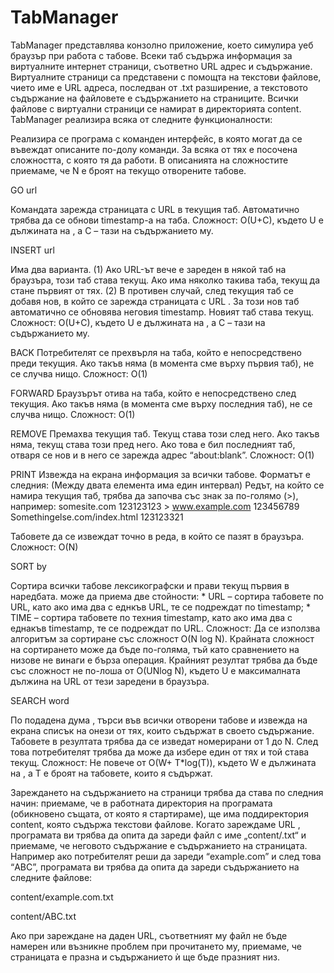 # TabManager
TabManager представлява конзолно приложение, което симулира уеб браузър при работа с табове. Всеки таб съдържа информация за виртуалните
интернет страници, съответно URL адрес и съдържание. Виртуалните страници са представени с помощта на текстови файлове, чието име е URL адреса, последван от .txt разширение, а текстовото съдържание на файловете е съдържанието на страниците. Всички файлове с виртуални страници се намират в директорията content. TabManager реализира всяка от следните функционалности:

Реализира се програма с команден интерфейс, в която могат да се въвеждат описаните по-долу команди. За всяка от тях е посочена сложността, с която тя да работи. В описанията на сложностите приемаме, че N е броят на текущо отворените табове.

GO url

Командата зарежда страницата с URL <url> в текущия таб. Автоматично трябва да се обнови timestamp-а на таба. Сложност: O(U+C), където U е дължината на <url>, а C – тази на съдържанието му.

INSERT url

Има два варианта. (1) Ако URL-ът <url> вече е зареден в някой таб на браузъра, този таб става текущ. Ако има няколко такива таба, текущ да стане първият от тях. (2) В противен случай, след текущия таб се добавя нов, в който се зарежда страницата с URL <url>. За този нов таб автоматично се обновява неговия timestamp. Новият таб става текущ. Сложност: O(U+C), където U е дължината на <url>, а C – тази на съдържанието му.

BACK Потребителят се прехвърля на таба, който е непосредствено преди текущия. Ако такъв няма (в момента сме върху първия таб), не се случва нищо. Сложност: O(1)

FORWARD Браузърът отива на таба, който е непосредствено след текущия. Ако такъв няма (в момента сме върху последния таб), не се случва нищо. Сложност: O(1)

REMOVE Премахва текущия таб. Текущ става този след него. Ако такъв няма, текущ става този пред него. Ако това е бил последният таб, отваря се нов и в него се зарежда адрес “about:blank”. Сложност: O(1)

PRINT Извежда на екрана информация за всички табове. Форматът е следния: <URL> <timestamp> (Между двата елемента има един интервал) Редът, на който се намира текущия таб, трябва да започва със знак за по-голямо (>), например: somesite.com 123123123 > www.example.com 123456789 Somethingelse.com/index.html 123123321

Табовете да се извеждат точно в реда, в който се пазят в браузъра. Сложност: O(N)

SORT by

Сортира всички табове лексикографски и прави текущ първия в наредбата. <by> може да приема две стойности: * URL – сортира табовете по URL, като ако има два с еднкъв URL, те се подреждат по timestamp; * TIME – сортира табовете по техния timestamp, като ако има два с еднакъв timestamp, те се подреждат по URL. Сложност: Да се използва алгоритъм за сортиране със сложност O(N log N). Крайната сложност на сортирането може да бъде по-голяма, тъй като сравнението на низове не винаги е бърза операция. Крайният резултат трябва да бъде със сложност не по-лоша от O(UNlog N), където U е максималната дължина на URL от тези заредени в браузъра.

SEARCH word

По подадена дума <word>, търси във всички отворени табове и извежда на екрана списък на онези от тях, които съдържат <word> в своето съдържание. Табовете в резултата трябва да се изведат номерирани от 1 до N. След това потребителят трябва да може да избере един от тях и той става текущ. Сложност: Не повече от O(W+ T*log(T)), където W е дължината на <word>, а T е броят на табовете, които я съдържат.

Зареждането на съдържанието на страници трябва да става по следния начин: приемаме, че в работната директория на програмата (обикновено същата, от която я стартираме), ще има поддиректория content, която съдържа текстови файлове. Когато зареждаме URL <url>, програмата ви трябва да опита да зареди файл с име „content/<url>.txt“ и приемаме, че неговото съдържание е съдържанието на страницата. Например ако потребителят реши да зареди “example.com” и след това “ABC”, програмата ви трябва да опита да зареди съдържанието на следните файлове:

content/example.com.txt

content/ABC.txt

Ако при зареждане на даден URL, съответният му файл не бъде намерен или възникне проблем при прочитането му, приемаме, че страницата е празна и съдържанието ѝ ще бъде празният низ.
